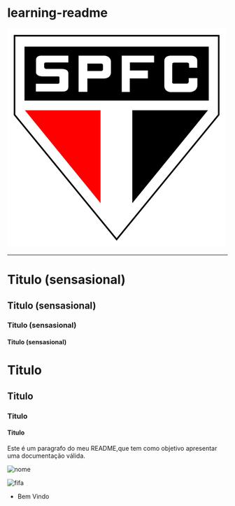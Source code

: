 # learning-readme


![SaoPaulo](./img/saopaulo.png)

----------------------------------------


# Titulo (sensasional)
## Titulo (sensasional)
### Titulo (sensasional)
#### Titulo (sensasional)

<h1>Titulo</h1>
<h2>Titulo</h2>
<h3>Titulo</h3>
<h4>Titulo</h4>


<!-- <p>Este é um paragrafo do meu README,que tem como objetivo apresentar uma documentação válida.</p> -->

<p align="left">Este é um paragrafo do meu README,que tem como objetivo apresentar uma documentação válida.</p>

![nome](https://img.shields.io/badge/Sonarqube-5190cf?style=for-the-badge&logo=sonarqube&logoColor=black)

![fifa](https://img.shields.io/badge/Tableau-E97627?style=for-the-badge&logo=Tableau&logoColor=blue)

<ul>
     <li>Bem Vindo</li>
</ul>
